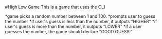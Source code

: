 #High Low Game
This is a game that uses the CLI

*game picks a random number between 1 and 100.
*prompts user to guess the number
*if user's guess is less than the number, it outputs "HIGHER"
*if user's guess is more than the number, it outputs "LOWER"
*if a user guesses the number, the game should declare "GOOD GUESS!"
